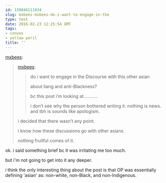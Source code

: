 ```yaml
---
id: 139846111934
slug: mxbees-mxbees-do-i-want-to-engage-in-the
type: text
date: 2016-02-23 12:25:54 GMT
tags:
- convos
- yellow peril
title: ''
---
```

<p><a class="tumblr_blog" href="http://mxbees.tumblr.com/post/139845909119">mxbees</a>:</p>
<blockquote>
<p><a class="tumblr_blog" href="http://mxbees.tumblr.com/post/139845683664">mxbees</a>:</p>
<blockquote>
<p>do i want to engage in the Discourse with this other asian</p>

<p>about liang and anti-Blackness?</p>

<p>bc this post i’m looking at………..</p>

<p>i don’t see why the person bothered writing it. nothing is news. and tbh is sounds like apologism.</p>
</blockquote>
<p>i decided that there wasn’t any point.</p>

<p>i know how these discussions go with other asians.</p>

<p>nothing fruitful comes of it.</p>
</blockquote>

ok. i said something brief bc it was irritating me too much.

but i'm not going to get into it any deeper. 

i think the only interesting thing about the post is that OP was essentially defining 'asian' as: non-white, non-Black, and non-Indigenous. 